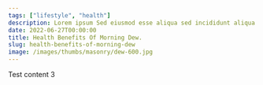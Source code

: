 ```yaml
---
tags: ["lifestyle", "health"]
description: Lorem ipsum Sed eiusmod esse aliqua sed incididunt aliqua incididunt mollit id et sit proident dolor nulla sed commodo est ad minim elit reprehenderit nisi officia aute incididunt velit sint in aliqua...
date: 2022-06-27T00:00:00
title: Health Benefits Of Morning Dew.
slug: health-benefits-of-morning-dew
image: /images/thumbs/masonry/dew-600.jpg
---
```

Test content 3
